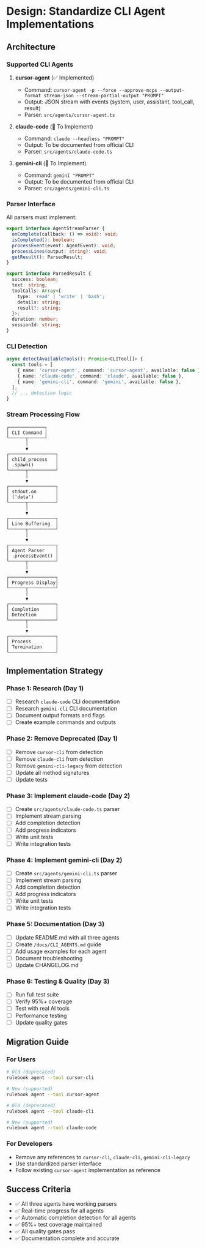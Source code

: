 # Design: Standardize CLI Agent Implementations

## Architecture

### Supported CLI Agents
1. **cursor-agent** (✅ Implemented)
   - Command: `cursor-agent -p --force --approve-mcps --output-format stream-json --stream-partial-output "PROMPT"`
   - Output: JSON stream with events (system, user, assistant, tool_call, result)
   - Parser: `src/agents/cursor-agent.ts`

2. **claude-code** (🔨 To Implement)
   - Command: `claude --headless "PROMPT"`
   - Output: To be documented from official CLI
   - Parser: `src/agents/claude-code.ts`

3. **gemini-cli** (🔨 To Implement)
   - Command: `gemini "PROMPT"`
   - Output: To be documented from official CLI
   - Parser: `src/agents/gemini-cli.ts`

### Parser Interface
All parsers must implement:
```typescript
export interface AgentStreamParser {
  onComplete(callback: () => void): void;
  isCompleted(): boolean;
  processEvent(event: AgentEvent): void;
  processLines(output: string): void;
  getResult(): ParsedResult;
}

export interface ParsedResult {
  success: boolean;
  text: string;
  toolCalls: Array<{
    type: 'read' | 'write' | 'bash';
    details: string;
    result?: string;
  }>;
  duration: number;
  sessionId: string;
}
```

### CLI Detection
```typescript
async detectAvailableTools(): Promise<CLITool[]> {
  const tools = [
    { name: 'cursor-agent', command: 'cursor-agent', available: false },
    { name: 'claude-code', command: 'claude', available: false },
    { name: 'gemini-cli', command: 'gemini', available: false },
  ];
  // ... detection logic
}
```

### Stream Processing Flow
```
┌─────────────┐
│ CLI Command │
└──────┬──────┘
       │
       ▼
┌─────────────────┐
│ child_process   │
│ .spawn()        │
└──────┬──────────┘
       │
       ▼
┌─────────────────┐
│ stdout.on       │
│ ('data')        │
└──────┬──────────┘
       │
       ▼
┌─────────────────┐
│ Line Buffering  │
└──────┬──────────┘
       │
       ▼
┌─────────────────┐
│ Agent Parser    │
│ .processEvent() │
└──────┬──────────┘
       │
       ▼
┌─────────────────┐
│ Progress Display│
└──────┬──────────┘
       │
       ▼
┌─────────────────┐
│ Completion      │
│ Detection       │
└──────┬──────────┘
       │
       ▼
┌─────────────────┐
│ Process         │
│ Termination     │
└─────────────────┘
```

## Implementation Strategy

### Phase 1: Research (Day 1)
- [ ] Research `claude-code` CLI documentation
- [ ] Research `gemini-cli` CLI documentation
- [ ] Document output formats and flags
- [ ] Create example commands and outputs

### Phase 2: Remove Deprecated (Day 1)
- [ ] Remove `cursor-cli` from detection
- [ ] Remove `claude-cli` from detection
- [ ] Remove `gemini-cli-legacy` from detection
- [ ] Update all method signatures
- [ ] Update tests

### Phase 3: Implement claude-code (Day 2)
- [ ] Create `src/agents/claude-code.ts` parser
- [ ] Implement stream parsing
- [ ] Add completion detection
- [ ] Add progress indicators
- [ ] Write unit tests
- [ ] Write integration tests

### Phase 4: Implement gemini-cli (Day 2)
- [ ] Create `src/agents/gemini-cli.ts` parser
- [ ] Implement stream parsing
- [ ] Add completion detection
- [ ] Add progress indicators
- [ ] Write unit tests
- [ ] Write integration tests

### Phase 5: Documentation (Day 3)
- [ ] Update README.md with all three agents
- [ ] Create `/docs/CLI_AGENTS.md` guide
- [ ] Add usage examples for each agent
- [ ] Document troubleshooting
- [ ] Update CHANGELOG.md

### Phase 6: Testing & Quality (Day 3)
- [ ] Run full test suite
- [ ] Verify 95%+ coverage
- [ ] Test with real AI tools
- [ ] Performance testing
- [ ] Update quality gates

## Migration Guide

### For Users
```bash
# Old (deprecated)
rulebook agent --tool cursor-cli

# New (supported)
rulebook agent --tool cursor-agent

# Old (deprecated)
rulebook agent --tool claude-cli

# New (supported)
rulebook agent --tool claude-code
```

### For Developers
- Remove any references to `cursor-cli`, `claude-cli`, `gemini-cli-legacy`
- Use standardized parser interface
- Follow existing `cursor-agent` implementation as reference

## Success Criteria
- ✅ All three agents have working parsers
- ✅ Real-time progress for all agents
- ✅ Automatic completion detection for all agents
- ✅ 95%+ test coverage maintained
- ✅ All quality gates pass
- ✅ Documentation complete and accurate

